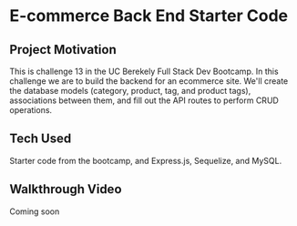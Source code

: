 # E-commerce Back End Starter Code

## Project Motivation
This is challenge 13 in the UC Berekely Full Stack Dev Bootcamp. In this challenge we are to build the backend for an ecommerce site. We'll create the database models (category, product, tag, and product tags), associations between them, and fill out the API routes to perform CRUD operations.

## Tech Used
Starter code from the bootcamp, and Express.js, Sequelize, and MySQL.

## Walkthrough Video
Coming soon
